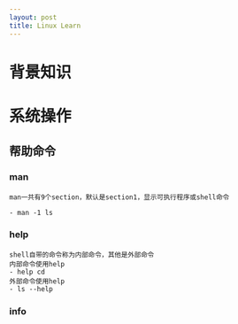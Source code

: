 ```yaml
---
layout: post
title: Linux Learn
---
```


# 背景知识

# 系统操作

## 帮助命令
### man

    man一共有9个section，默认是section1，显示可执行程序或shell命令
    
    - man -1 ls

### help
    shell自带的命令称为内部命令，其他是外部命令
    内部命令使用help
    - help cd
    外部命令使用help
    - ls --help
### info

